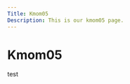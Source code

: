 ```yaml
---
Title: Kmom05
Description: This is our kmom05 page.
---
```


Kmom05
==========================
test
